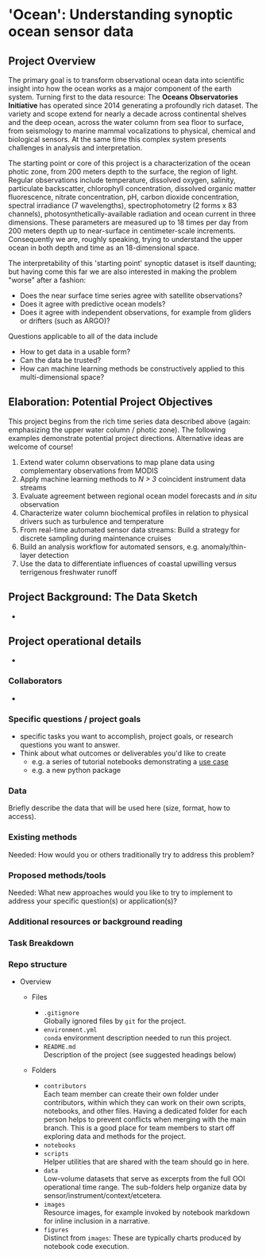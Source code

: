 



# 'Ocean': Understanding synoptic ocean sensor data


## Project Overview


The primary goal is to transform observational ocean data into
scientific insight into how the ocean works as a major component of the earth system.
Turning first to the data resource: The **Oceans Observatories Initiative** has operated 
since 2014 generating a profoundly rich dataset.
The variety and scope extend for nearly a decade across continental shelves and the deep ocean, across 
the water column from sea floor to surface, from seismology to marine mammal vocalizations to physical,
chemical and biological sensors. At the same time this complex system presents challenges in analysis 
and interpretation. 


The starting point or core of this project is a characterization of the ocean photic zone, from 200 meters
depth to the surface, the region of light. Regular observations include temperature, dissolved oxygen, 
salinity, particulate backscatter, chlorophyll concentration, dissolved organic matter fluorescence, 
nitrate concentration, pH, carbon dioxide concentration, spectral irradiance (7 wavelengths), 
spectrophotometry (2 forms x 83 channels), photosynthetically-available radiation and ocean current in 
three dimensions. These parameters are measured up to 18 times per day from 200 meters depth up to
near-surface in centimeter-scale increments. Consequently we are, roughly speaking, trying to 
understand the upper ocean in both depth and time as an 18-dimensional space. 


The interpretability of this 'starting point' synoptic dataset is itself daunting; but having come this
far we are also interested in making the problem "worse" after a fashion:


- Does the near surface time series agree with satellite observations?
- Does it agree with predictive ocean models?
- Does it agree with independent observations, for example from gliders or drifters (such as ARGO)?


Questions applicable to all of the data include


- How to get data in a usable form?
- Can the data be trusted?
- How can machine learning methods be constructively applied to this multi-dimensional space? 


## Elaboration: Potential Project Objectives


This project begins from the rich time series data described above (again: emphasizing the upper water column / photic zone). 
The following examples demonstrate potential project directions. Alternative ideas are welcome of course! 


1. Extend water column observations to map plane data using complementary observations from MODIS
2. Apply machine learning methods to *N > 3* coincident instrument data streams
3. Evaluate agreement between regional ocean model forecasts and *in situ* observation
4. Characterize water column biochemical profiles in relation to physical drivers such as turbulence and temperature
5. From real-time automated sensor data streams: Build a strategy for discrete sampling during maintenance cruises
6. Build an analysis workflow for automated sensors, e.g. anomaly/thin-layer detection
7. Use the data to differentiate influences of coastal upwilling versus terrigenous freshwater runoff


## Project Background: The Data Sketch


-


## Project operational details


-


### Collaborators

-


### Specific questions / project goals


- specific tasks you want to accomplish, project goals, or research questions you want to answer.
- Think about what outcomes or deliverables you'd like to create
    - e.g. a series of tutorial notebooks demonstrating a [use case](https://geo-smart.github.io/usecases#Contributing)
    - e.g. a new python package


### Data


Briefly describe the data that will be used here (size, format, how to access).


### Existing methods


Needed: How would you or others traditionally try to address this problem?


### Proposed methods/tools


Needed: What new approaches would you like to try to implement to address your specific question(s) or application(s)?


### Additional resources or background reading


### Task Breakdown


### Repo structure

- Overview
    - Files
        - `.gitignore`
<br> Globally ignored files by `git` for the project.
        -  `environment.yml`
<br> `conda` environment description needed to run this project.
        - `README.md`
<br> Description of the project (see suggested headings below)

    - Folders
        - `contributors`
<br> Each team member can create their own folder under contributors, within which they can work on their own scripts, notebooks, and other files. Having a dedicated folder for each person helps to prevent conflicts when merging with the main branch. This is a good place for team members to start off exploring data and methods for the project.
        - `notebooks`
        - `scripts`
<br> Helper utilities that are shared with the team should go in here.
        - `data`
<br> Low-volume datasets that serve as excerpts from the full OOI operational time range. The sub-folders help
organize data by sensor/instrument/context/etcetera. 
        - `images`
<br> Resource images, for example invoked by notebook markdown for inline inclusion in a narrative.
        - `figures`
<br> Distinct from `images`: These are typically charts produced by notebook code execution.

